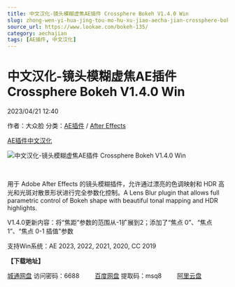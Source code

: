 ```yaml
---
title: 中文汉化-镜头模糊虚焦AE插件 Crossphere Bokeh V1.4.0 Win
slug: zhong-wen-yi-hua-jing-tou-mo-hu-xu-jiao-aecha-jian-crossphere-bokeh-v1-4-0-win
source_url: https://www.lookae.com/bokeh-135/
category: aechajian
tags: [AE插件, 中文汉化]
---
```

# 中文汉化-镜头模糊虚焦AE插件 Crossphere Bokeh V1.4.0 Win

2023/04/21 12:40

作者：大众脸
分类：[AE插件](https://www.lookae.com/after-effects/aechajian/) / [After Effects](https://www.lookae.com/after-effects/)

[AE插件](https://www.lookae.com/tag/ae%e6%8f%92%e4%bb%b6/)[中文汉化](https://www.lookae.com/tag/%e4%b8%ad%e6%96%87%e6%b1%89%e5%8c%96/)

![中文汉化-镜头模糊虚焦AE插件 Crossphere Bokeh V1.4.0 Win](https://www.lookae.com/wp-content/uploads/2017/12/Crossphere-Bokeh.jpg "中文汉化-镜头模糊虚焦AE插件 Crossphere Bokeh V1.4.0 Win-LookAE.com")

[﻿](https://cloud.video.taobao.com//play/u/705956171/p/1/e/6/t/1/50056416440.mp4)

用于 Adob​​e After Effects 的镜头模糊插件，允许通过漂亮的色调映射和 HDR 高光和光斑对散景形状进行完全参数化控制。A Lens Blur plugin that allows full parametric control of Bokeh shape with beautiful tonal mapping and HDR highlights.

V1.4.0更新内容：将“焦距”参数的范围从-1扩展到2；添加了“焦点 0”、“焦点 1”、“焦点 0-1 插值”参数

支持Win系统：AE 2023, 2022, 2021, 2020, CC 2019

**【下载地址】**

[城通网盘](https://url70.ctfile.com/f/2827370-842308914-a0b0ec?p=4431) 访问密码：6688         [百度网盘](https://pan.baidu.com/s/1Bc_JXmVpp7cDuiFYVM7Wbw?pwd=msq8) 提取码：msq8         [阿里云盘](https://www.aliyundrive.com/s/6u4vX1Xc9ge)
